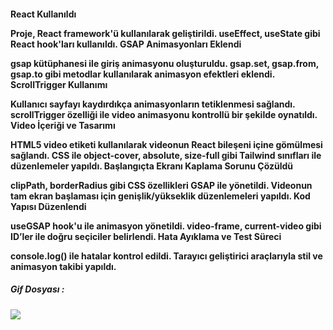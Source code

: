 <h4>
React Kullanıldı

Proje, React framework'ü kullanılarak geliştirildi.
useEffect, useState gibi React hook'ları kullanıldı.
GSAP Animasyonları Eklendi

gsap kütüphanesi ile giriş animasyonu oluşturuldu.
gsap.set, gsap.from, gsap.to gibi metodlar kullanılarak animasyon efektleri eklendi.
ScrollTrigger Kullanımı

Kullanıcı sayfayı kaydırdıkça animasyonların tetiklenmesi sağlandı.
scrollTrigger özelliği ile video animasyonu kontrollü bir şekilde oynatıldı.
Video İçeriği ve Tasarımı

HTML5 video etiketi kullanılarak videonun React bileşeni içine gömülmesi sağlandı.
CSS ile object-cover, absolute, size-full gibi Tailwind sınıfları ile düzenlemeler yapıldı.
Başlangıçta Ekranı Kaplama Sorunu Çözüldü

clipPath, borderRadius gibi CSS özellikleri GSAP ile yönetildi.
Videonun tam ekran başlaması için genişlik/yükseklik düzenlemeleri yapıldı.
Kod Yapısı Düzenlendi

useGSAP hook'u ile animasyon yönetildi.
video-frame, current-video gibi ID’ler ile doğru seçiciler belirlendi.
Hata Ayıklama ve Test Süreci

console.log() ile hatalar kontrol edildi.
Tarayıcı geliştirici araçlarıyla stil ve animasyon takibi yapıldı.

</h4>

<h5>Gif Dosyası :</h5>

![](tanıtım.gif)
